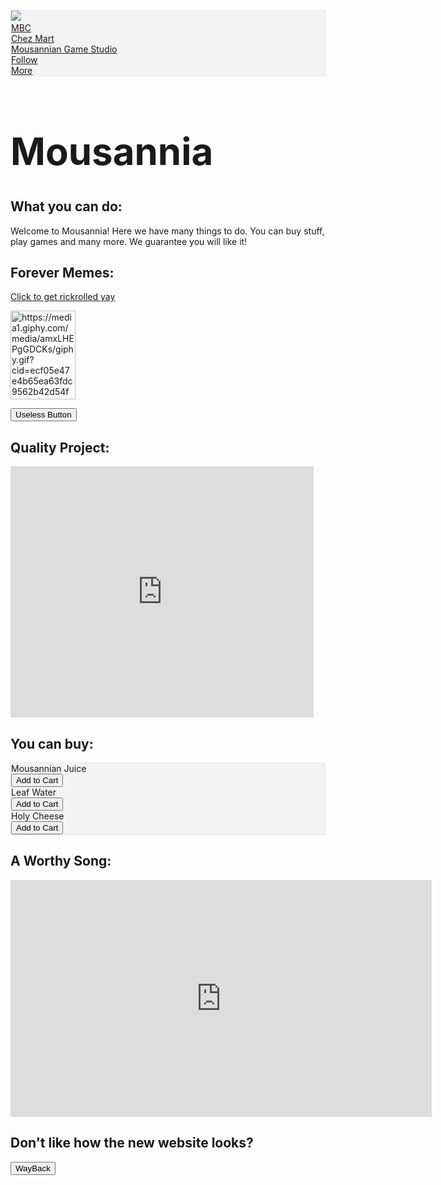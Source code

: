 <html>
<body>
  
  <head>
<style>
ul {
  list-style-type: none;
  margin: 0;
  padding: 0;
  overflow: hidden;
  border: 1px solid #e7e7e7;
  background-color: #f3f3f3;
}

li {
  float: left;
}

li a {
  display: block;
  color: #666;
  text-align: center;
  padding: 14px 16px;
  text-decoration: none;
}

li a:hover:not(.active) {
  background-color: #ddd;
}

li a.active {
  color: white;
  background-color: #4CAF50;
}
</style>
</head>
<body>

<ul>
  <li><a href="index.htm"><img src="icon.png"></a></li>
  <li><a href="mbc.htm">MBC</a></li>
  <li><a href="chezmart.htm">Chez Mart</a></li>
  <li><a href="gamestudio.htm">Mousannian Game Studio</a></li>
  <li><a href="follow.htm">Follow</a></li>
  <li><a href="more.htm">More</a></li>
</ul>

<h1 title="The Best Website Ever" style="font-size:60px;">Mousannia</h1>

<h2>What you can do:</h2>

<p>Welcome to Mousannia! Here we have many things to do. You can buy stuff,
play games and many more. We guarantee you will like it!</p>

<h2>Forever Memes:</h2>

<a href="https://www.youtube.com/watch?v=dQw4w9WgXcQ">Click to get rickrolled yay</a>

<img src="https://media1.giphy.com/media/amxLHEPgGDCKs/giphy.gif?cid=ecf05e47e4b65ea63fdc9562b42d54fbf0b0e5c502fb6c51&rid=giphy.gif" alt="https://media1.giphy.com/media/amxLHEPgGDCKs/giphy.gif?cid=ecf05e47e4b65ea63fdc9562b42d54fbf0b0e5c502fb6c51&rid=giphy.gif" width="104" height="142">

<button>Useless Button</button>

<h2>Quality Project:</h2>

<iframe src="https://scratch.mit.edu/projects/369059766/embed" allowtransparency="true" width="485" height="402" frameborder="0" scrolling="no" allowfullscreen></iframe>


<h2>You can buy:</h2>

<ul>
  <li>Mousannian Juice</li><button>Add to Cart</button>
  <li>Leaf Water</li> <button>Add to Cart</button>
  <li>Holy Cheese</li> <button>Add to Cart</button>
</ul>

<h2>A Worthy Song:</h2>

<iframe width="674" height="379" src="https://www.youtube.com/embed/dgha9S39Y6M" frameborder="0" allow="accelerometer; autoplay; encrypted-media; gyroscope; picture-in-picture" allowfullscreen></iframe>
  
 <h2>Don't like how the new website looks?</h2> 
  
<button onclick="document.location = 'home.htm'">WayBack</button>  
  
</body>
</html>
